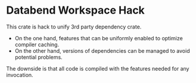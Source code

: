 # Databend Workspace Hack

This crate is hack to unify 3rd party dependency crate.

- On the one hand, features that can be uniformly enabled to optimize compiler caching.
- On the other hand, versions of dependencies can be managed to avoid potential problems.

The downside is that all code is compiled with the features needed for any invocation.
